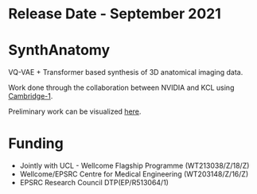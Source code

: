 # Release Date - September 2021

# SynthAnatomy
VQ-VAE + Transformer based synthesis of 3D anatomical imaging data.

Work done through the collaboration between NVIDIA and KCL using [Cambridge-1](https://www.nvidia.com/en-us/industries/healthcare-life-sciences/cambridge-1/).

Preliminary work can be visualized [here](http://amigos.ai/thisbraindoesnotexist/).

# Funding
- Jointly with UCL - Wellcome Flagship Programme (WT213038/Z/18/Z)
- Wellcome/EPSRC Centre for Medical Engineering (WT203148/Z/16/Z)
- EPSRC Research Council DTP(EP/R513064/1)
